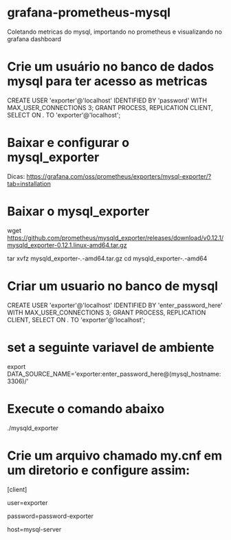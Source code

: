 # grafana-prometheus-mysql
Coletando metricas do mysql, importando no prometheus e visualizando no grafana dashboard


# Crie um usuário no banco de dados mysql para ter acesso as metricas

CREATE USER 'exporter'@'localhost' IDENTIFIED BY 'password' WITH MAX_USER_CONNECTIONS 3;
GRANT PROCESS, REPLICATION CLIENT, SELECT ON *.* TO 'exporter'@'localhost';

# Baixar e configurar o mysql_exporter

Dicas: https://grafana.com/oss/prometheus/exporters/mysql-exporter/?tab=installation

# Baixar o mysql_exporter
wget https://github.com/prometheus/mysqld_exporter/releases/download/v0.12.1/mysqld_exporter-0.12.1.linux-amd64.tar.gz

tar xvfz mysqld_exporter-*.*-amd64.tar.gz
cd mysqld_exporter-*.*-amd64

# Criar um usuario no banco de mysql
CREATE USER 'exporter'@'localhost' IDENTIFIED BY 'enter_password_here' WITH MAX_USER_CONNECTIONS 3;
GRANT PROCESS, REPLICATION CLIENT, SELECT ON *.* TO 'exporter'@'localhost';

# set a seguinte variavel de ambiente
export DATA_SOURCE_NAME='exporter:enter_password_here@(mysql_hostname:3306)/'

# Execute o comando abaixo
./mysqld_exporter

# Crie um arquivo chamado my.cnf em um diretorio e configure assim:

[client]

user=exporter

password=password-exporter

host=mysql-server


